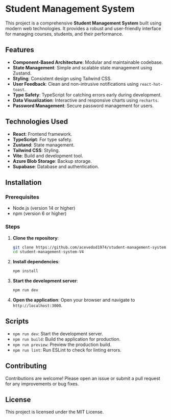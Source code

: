 # Student Management System

This project is a comprehensive **Student Management System** built using modern web technologies. It provides a robust and user-friendly interface for managing courses, students, and their performance.

## Features

- **Component-Based Architecture**: Modular and maintainable codebase.
- **State Management**: Simple and scalable state management using Zustand.
- **Styling**: Consistent design using Tailwind CSS.
- **User Feedback**: Clean and non-intrusive notifications using `react-hot-toast`.
- **Type Safety**: TypeScript for catching errors early during development.
- **Data Visualization**: Interactive and responsive charts using `recharts`.
- **Password Management**: Secure password management for users.

## Technologies Used

- **React**: Frontend framework.
- **TypeScript**: For type safety.
- **Zustand**: State management.
- **Tailwind CSS**: Styling.
- **Vite**: Build and development tool.
- **Azure Blob Storage**: Backup storage.
- **Supabase**: Database and authentication.

## Installation

### Prerequisites

- Node.js (version 14 or higher)
- npm (version 6 or higher)

### Steps

1. **Clone the repository**:

   ```sh
   git clone https://github.com/acevedod1974/student-management-system-V4.git
   cd student-management-system-V4
   ```

2. **Install dependencies**:

   ```sh
   npm install
   ```

3. **Start the development server**:

   ```sh
   npm run dev
   ```

4. **Open the application**:
   Open your browser and navigate to `http://localhost:3000`.

## Scripts

- `npm run dev`: Start the development server.
- `npm run build`: Build the application for production.
- `npm run preview`: Preview the production build.
- `npm run lint`: Run ESLint to check for linting errors.

## Contributing

Contributions are welcome! Please open an issue or submit a pull request for any improvements or bug fixes.

## License

This project is licensed under the MIT License.
